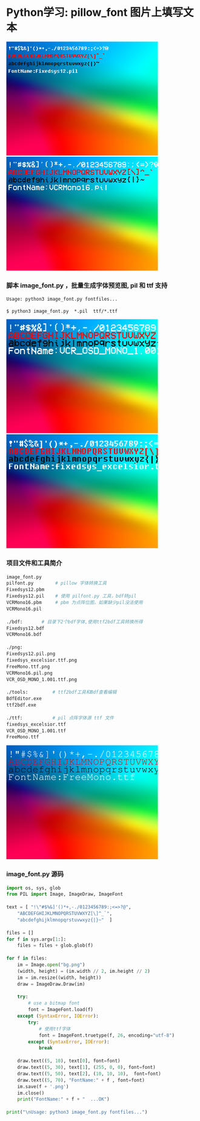 # Python学习: pillow_font 图片上填写文本

![](https://raw.githubusercontent.com/hongwenjun/pillow_font/main/png/Fixedsys12.pil.png)
![](https://raw.githubusercontent.com/hongwenjun/pillow_font/main/png/VCRMono16.pil.png)

### 脚本 image_font.py ，批量生成字体预览图, pil 和 ttf 支持

```
Usage: python3 image_font.py fontfiles...

$ python3 image_font.py  *.pil  ttf/*.ttf
```


![](https://raw.githubusercontent.com/hongwenjun/pillow_font/main/png/VCR_OSD_MONO_1.001.ttf.png)
![](https://raw.githubusercontent.com/hongwenjun/pillow_font/main/png/fixedsys_excelsior.ttf.png)

### 项目文件和工具简介
```bash
image_font.py
pilfont.py        # pillow 字体转换工具
Fixedsys12.pbm    
Fixedsys12.pil    # 使用 pilfont.py 工具，bdf转pil
VCRMono16.pbm     # pbm 为点阵位图，如果缺少pil没法使用
VCRMono16.pil

./bdf:       # 目录下2个bdf字体,使用ttf2bdf工具转换所得
Fixedsys12.bdf
VCRMono16.bdf

./png:
Fixedsys12.pil.png
fixedsys_excelsior.ttf.png
FreeMono.ttf.png
VCRMono16.pil.png
VCR_OSD_MONO_1.001.ttf.png

./tools:         # ttf2bdf工具和Bdf查看编辑
BdfEditor.exe
ttf2bdf.exe

./ttf:           # pil 点阵字体源 ttf 文件
fixedsys_excelsior.ttf
VCR_OSD_MONO_1.001.ttf
FreeMono.ttf
```

![](https://raw.githubusercontent.com/hongwenjun/pillow_font/main/png/FreeMono.ttf.png)

###  image_font.py  源码
```python
import os, sys, glob
from PIL import Image, ImageDraw, ImageFont

text = [ "!\"#$%&]'()*+,-./0123456789:;<=>?@",
    "ABCDEFGHIJKLMNOPQRSTUVWXYZ[\]^_`",
    "abcdefghijklmnopqrstuvwxyz{|}~"  ]

files = []
for f in sys.argv[1:]:
    files = files + glob.glob(f)

for f in files:
    im = Image.open("bg.png")
    (width, height) = (im.width // 2, im.height // 2)
    im = im.resize((width, height))
    draw = ImageDraw.Draw(im)

    try:
        # use a bitmap font
        font = ImageFont.load(f)
    except (SyntaxError, IOError):
        try:
            # 使用ttf字体
            font = ImageFont.truetype(f, 26, encoding="utf-8")
        except (SyntaxError, IOError):
            break

    draw.text((5, 10), text[0], font=font)
    draw.text((5, 30), text[1], (255, 0, 0), font=font)
    draw.text((5, 50), text[2], (10, 10, 10),  font=font)
    draw.text((5, 70), "FontName:" + f , font=font)
    im.save(f + '.png')
    im.close()
    print("FontName:" + f + "  ...OK")

print("\nUsage: python3 image_font.py fontfiles...")

```
